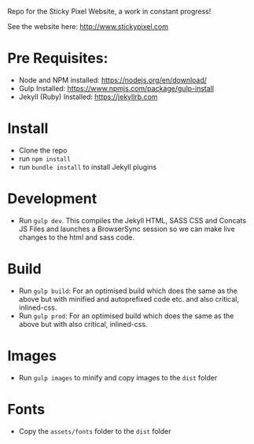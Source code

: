 Repo for the Sticky Pixel Website, a work in constant progress!

See the website here: http://www.stickypixel.com

# Pre Requisites:

- Node and NPM installed: https://nodejs.org/en/download/
- Gulp Installed: https://www.npmjs.com/package/gulp-install
- Jekyll (Ruby) Installed: https://jekyllrb.com

# Install

- Clone the repo
- run `npm install`
- run `bundle install` to install Jekyll plugins

# Development

- Run `gulp dev`. This compiles the Jekyll HTML, SASS CSS and Concats JS Files and launches a BrowserSync session so we can make live changes to the html and sass code.

# Build

- Run `gulp build`: For an optimised build which does the same as the above but with minified and autoprefixed code etc. and also critical, inlined-css.
- Run `gulp prod`: For an optimised build which does the same as the above but with also critical, inlined-css.

# Images

- Run `gulp images` to minify and copy images to the `dist` folder

# Fonts

- Copy the `assets/fonts` folder to the `dist` folder
